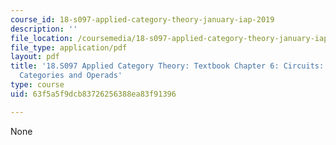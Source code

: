 ```yaml
---
course_id: 18-s097-applied-category-theory-january-iap-2019
description: ''
file_location: /coursemedia/18-s097-applied-category-theory-january-iap-2019/63f5a5f9dcb83726256388ea83f91396_18-s097iap19ch6.pdf
file_type: application/pdf
layout: pdf
title: '18.S097 Applied Category Theory: Textbook Chapter 6: Circuits: Hypergraph
  Categories and Operads'
type: course
uid: 63f5a5f9dcb83726256388ea83f91396

---
```

None
